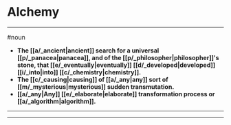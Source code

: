 # Alchemy
---
#noun
- **The [[a/_ancient|ancient]] search for a universal [[p/_panacea|panacea]], and of the [[p/_philosopher|philosopher]]'s stone, that [[e/_eventually|eventually]] [[d/_developed|developed]] [[i/_into|into]] [[c/_chemistry|chemistry]].**
- **The [[c/_causing|causing]] of [[a/_any|any]] sort of [[m/_mysterious|mysterious]] sudden transmutation.**
- **[[a/_any|Any]] [[e/_elaborate|elaborate]] transformation process or [[a/_algorithm|algorithm]].**
---
---
